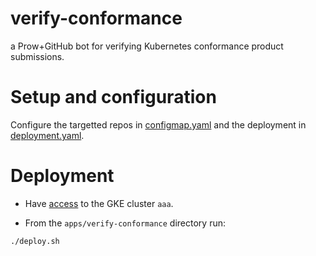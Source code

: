 # verify-conformance

a Prow+GitHub bot for verifying Kubernetes conformance product submissions.

# Setup and configuration

Configure the targetted repos in [configmap.yaml](./configmap.yaml) and the deployment in [deployment.yaml](./deployment.yaml).

# Deployment

- Have [access](https://github.com/kubernetes/k8s.io/blob/main/running-in-community-clusters.md) to the GKE cluster `aaa`.

- From the `apps/verify-conformance` directory run:

```console
./deploy.sh
```
